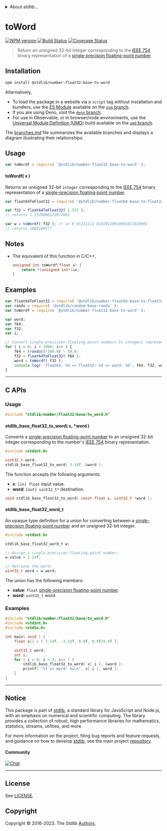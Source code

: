 <!--

@license Apache-2.0

Copyright (c) 2018 The Stdlib Authors.

Licensed under the Apache License, Version 2.0 (the "License");
you may not use this file except in compliance with the License.
You may obtain a copy of the License at

   http://www.apache.org/licenses/LICENSE-2.0

Unless required by applicable law or agreed to in writing, software
distributed under the License is distributed on an "AS IS" BASIS,
WITHOUT WARRANTIES OR CONDITIONS OF ANY KIND, either express or implied.
See the License for the specific language governing permissions and
limitations under the License.

-->


<details>
  <summary>
    About stdlib...
  </summary>
  <p>We believe in a future in which the web is a preferred environment for numerical computation. To help realize this future, we've built stdlib. stdlib is a standard library, with an emphasis on numerical and scientific computation, written in JavaScript (and C) for execution in browsers and in Node.js.</p>
  <p>The library is fully decomposable, being architected in such a way that you can swap out and mix and match APIs and functionality to cater to your exact preferences and use cases.</p>
  <p>When you use stdlib, you can be absolutely certain that you are using the most thorough, rigorous, well-written, studied, documented, tested, measured, and high-quality code out there.</p>
  <p>To join us in bringing numerical computing to the web, get started by checking us out on <a href="https://github.com/stdlib-js/stdlib">GitHub</a>, and please consider <a href="https://opencollective.com/stdlib">financially supporting stdlib</a>. We greatly appreciate your continued support!</p>
</details>

# toWord

[![NPM version][npm-image]][npm-url] [![Build Status][test-image]][test-url] [![Coverage Status][coverage-image]][coverage-url] <!-- [![dependencies][dependencies-image]][dependencies-url] -->

> Return an unsigned 32-bit integer corresponding to the [IEEE 754][ieee754] binary representation of a [single-precision floating-point number][ieee754].

<section class="installation">

## Installation

```bash
npm install @stdlib/number-float32-base-to-word
```

Alternatively,

-   To load the package in a website via a `script` tag without installation and bundlers, use the [ES Module][es-module] available on the [`esm` branch][esm-url].
-   If you are using Deno, visit the [`deno` branch][deno-url].
-   For use in Observable, or in browser/node environments, use the [Universal Module Definition (UMD)][umd] build available on the [`umd` branch][umd-url].

The [branches.md][branches-url] file summarizes the available branches and displays a diagram illustrating their relationships.

</section>

<section class="usage">

## Usage

```javascript
var toWordf = require( '@stdlib/number-float32-base-to-word' );
```

#### toWordf( x )

Returns an unsigned 32-bit `integer` corresponding to the [IEEE 754][ieee754] binary representation of a [single-precision floating-point number][ieee754].

```javascript
var float64ToFloat32 = require( '@stdlib/number-float64-base-to-float32' );

var f32 = float64ToFloat32( 1.337 );
// returns 1.3370000123977661

var w = toWordf( f32 ); // => 0 01111111 01010110010001011010001
// returns 1068180177
```

</section>

<!-- /.usage -->

<section class="notes">

## Notes

-   The equivalent of this function in C/C++,

    ```c
    unsigned int toWordf(float x) {
        return *(unsigned int*)&x;
    }
    ```

</section>

<!-- /.notes -->

<section class="examples">

## Examples

<!-- eslint no-undef: "error" -->

```javascript
var float64ToFloat32 = require( '@stdlib/number-float64-base-to-float32' );
var randu = require( '@stdlib/random-base-randu' );
var toWordf = require( '@stdlib/number-float32-base-to-word' );

var word;
var f64;
var f32;
var i;

// Convert single-precision floating-point numbers to integers representing the binary literal...
for ( i = 0; i < 1000; i++ ) {
    f64 = (randu()*100.0) - 50.0;
    f32 = float64ToFloat32( f64 );
    word = toWordf( f32 );
    console.log( 'float64: %d => float32: %d => word: %d', f64, f32, word );
}
```

</section>

<!-- /.examples -->

<!-- C interface documentation. -->

* * *

<section class="c">

## C APIs

<!-- Section to include introductory text. Make sure to keep an empty line after the intro `section` element and another before the `/section` close. -->

<section class="intro">

</section>

<!-- /.intro -->

<!-- C usage documentation. -->

<section class="usage">

### Usage

```c
#include "stdlib/number/float32/base/to_word.h"
```

#### stdlib_base_float32_to_word( x, \*word )

Converts a [single-precision floating-point number][ieee754] to an unsigned 32-bit integer corresponding to the number's [IEEE 754][ieee754] binary representation.

```c
#include <stdint.h>

uint32_t word;
stdlib_base_float32_to_word( 3.14f, &word );
```

The function accepts the following arguments:

-   **x**: `[in] float` input value.
-   **word**: `[out] uint32_t*` destination.

```c
void stdlib_base_float32_to_word( const float x, uint32_t *word );
```

#### stdlib_base_float32_word_t

An opaque type definition for a union for converting between a [single-precision floating-point number][ieee754] and an unsigned 32-bit integer.

```c
#include <stdint.h>

stdlib_base_float32_word_t w;

// Assign a single-precision floating-point number:
w.value = 3.14f;

// Retrieve the word:
uint32_t word = w.word;
```

The union has the following members:

-   **value**: `float` [single-precision floating-point number][ieee754].
-   **word**: `uint32_t` word.

</section>

<!-- /.usage -->

<!-- C API usage notes. Make sure to keep an empty line after the `section` element and another before the `/section` close. -->

<section class="notes">

</section>

<!-- /.notes -->

<!-- C API usage examples. -->

<section class="examples">

### Examples

```c
#include "stdlib/number/float32/base/to_word.h"
#include <stdint.h>
#include <stdio.h>

int main( void ) {
    float x[] = { 3.14f, -3.14f, 0.0f, 0.0f/0.0f };

    uint32_t word;
    int i;
    for ( i = 0; i < 4; i++ ) {
        stdlib_base_float32_to_word( x[ i ], &word );
        printf( "%f => word: %u\n", x[ i ], word );
    }
}
```

</section>

<!-- /.examples -->

</section>

<!-- /.c -->

<!-- Section for related `stdlib` packages. Do not manually edit this section, as it is automatically populated. -->

<section class="related">

</section>

<!-- /.related -->

<!-- Section for all links. Make sure to keep an empty line after the `section` element and another before the `/section` close. -->


<section class="main-repo" >

* * *

## Notice

This package is part of [stdlib][stdlib], a standard library for JavaScript and Node.js, with an emphasis on numerical and scientific computing. The library provides a collection of robust, high performance libraries for mathematics, statistics, streams, utilities, and more.

For more information on the project, filing bug reports and feature requests, and guidance on how to develop [stdlib][stdlib], see the main project [repository][stdlib].

#### Community

[![Chat][chat-image]][chat-url]

---

## License

See [LICENSE][stdlib-license].


## Copyright

Copyright &copy; 2016-2023. The Stdlib [Authors][stdlib-authors].

</section>

<!-- /.stdlib -->

<!-- Section for all links. Make sure to keep an empty line after the `section` element and another before the `/section` close. -->

<section class="links">

[npm-image]: http://img.shields.io/npm/v/@stdlib/number-float32-base-to-word.svg
[npm-url]: https://npmjs.org/package/@stdlib/number-float32-base-to-word

[test-image]: https://github.com/stdlib-js/number-float32-base-to-word/actions/workflows/test.yml/badge.svg?branch=v0.1.1
[test-url]: https://github.com/stdlib-js/number-float32-base-to-word/actions/workflows/test.yml?query=branch:v0.1.1

[coverage-image]: https://img.shields.io/codecov/c/github/stdlib-js/number-float32-base-to-word/main.svg
[coverage-url]: https://codecov.io/github/stdlib-js/number-float32-base-to-word?branch=main

<!--

[dependencies-image]: https://img.shields.io/david/stdlib-js/number-float32-base-to-word.svg
[dependencies-url]: https://david-dm.org/stdlib-js/number-float32-base-to-word/main

-->

[chat-image]: https://img.shields.io/gitter/room/stdlib-js/stdlib.svg
[chat-url]: https://app.gitter.im/#/room/#stdlib-js_stdlib:gitter.im

[stdlib]: https://github.com/stdlib-js/stdlib

[stdlib-authors]: https://github.com/stdlib-js/stdlib/graphs/contributors

[umd]: https://github.com/umdjs/umd
[es-module]: https://developer.mozilla.org/en-US/docs/Web/JavaScript/Guide/Modules

[deno-url]: https://github.com/stdlib-js/number-float32-base-to-word/tree/deno
[umd-url]: https://github.com/stdlib-js/number-float32-base-to-word/tree/umd
[esm-url]: https://github.com/stdlib-js/number-float32-base-to-word/tree/esm
[branches-url]: https://github.com/stdlib-js/number-float32-base-to-word/blob/main/branches.md

[stdlib-license]: https://raw.githubusercontent.com/stdlib-js/number-float32-base-to-word/main/LICENSE

[ieee754]: https://en.wikipedia.org/wiki/IEEE_754-1985

</section>

<!-- /.links -->
